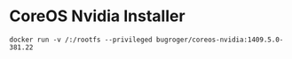 # CoreOS Nvidia Installer

```
docker run -v /:/rootfs --privileged bugroger/coreos-nvidia:1409.5.0-381.22
```
